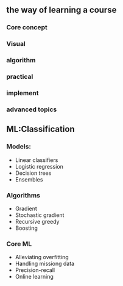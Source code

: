 ## the way of learning a course
### Core concept
### Visual
### algorithm
### practical 
### implement
### advanced topics

## ML:Classification
### Models: 
- Linear classifiers
- Logistic regression 
- Decision trees
- Ensembles

### Algorithms
- Gradient
- Stochastic gradient
- Recursive greedy
- Boosting

### Core ML
- Alleviating overfitting
- Handling missiong data
- Precision-recall
- Online learning

